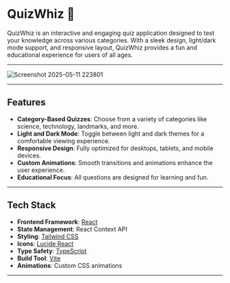# QuizWhiz 🎯

QuizWhiz is an interactive and engaging quiz application designed to test your knowledge across various categories. With a sleek design, light/dark mode support, and responsive layout, QuizWhiz provides a fun and educational experience for users of all ages.

---

![Screenshot 2025-05-11 223801](https://github.com/user-attachments/assets/67483327-1235-46c5-b766-f0ed393a0959)

---

## Features

- **Category-Based Quizzes**: Choose from a variety of categories like science, technology, landmarks, and more.
- **Light and Dark Mode**: Toggle between light and dark themes for a comfortable viewing experience.
- **Responsive Design**: Fully optimized for desktops, tablets, and mobile devices.
- **Custom Animations**: Smooth transitions and animations enhance the user experience.
- **Educational Focus**: All questions are designed for learning and fun.

---
## Tech Stack

- **Frontend Framework**: [React](https://reactjs.org/)
- **State Management**: React Context API
- **Styling**: [Tailwind CSS](https://tailwindcss.com/)
- **Icons**: [Lucide React](https://lucide.dev/)
- **Type Safety**: [TypeScript](https://www.typescriptlang.org/)
- **Build Tool**: [Vite](https://vitejs.dev/)
- **Animations**: Custom CSS animations

---
